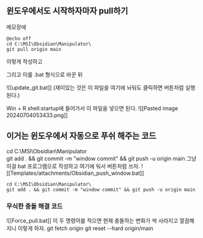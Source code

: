 ## 윈도우에서도 시작하자마자 pull하기
메모장에
```
@echo off
cd C:\MSI\Obsidian\Manipulator\
git pull origin main
```

이렇게 작성하고

그리고 이를 .bat 형식으로 바꾼 뒤

![[update_git.bat]]
(재미있는 것은 이 파일을 여기에 놔둬도 클릭하면 버튼처럼 실행된다.)

Win + R
shell:startup에 들어가서 이 파일을 넣으면 된다.
![[Pasted image 20240704053433.png]]

## 이거는 윈도우에서 자동으로 푸쉬 해주는 코드
cd C:\MSI\Obsidian\Manipulator\
git add . && git commit -m "window commit" && git push -u origin main
그냥 이걸 bat 프로그램으로 작성하고 여기에 둬서 버튼처럼 쓰자.
![[Templates/attachments/Obsidian_push_window.bat]]
```
cd C:\MSI\Obsidian\Manipulator\
git add . && git commit -m "window commit" && git push -u origin main
```

### 무식한 충돌 해결 코드
![[Force_pull.bat]]
이 두 명령어를 적으면 현재 충돌하는 변화가 싹 사라지고 깔끔해지니 이렇게 하자.
git fetch origin
git reset --hard origin/main